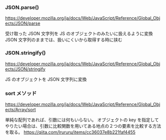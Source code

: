 ### JSON.parse()

https://developer.mozilla.org/ja/docs/Web/JavaScript/Reference/Global_Objects/JSON/parse

受け取った JSON 文字列を JS のオブジェクトのみたいに扱えるように変換
JSON 文字列のままでは、扱いにくいから取得する時に挟む

### JSON.stringify()

https://developer.mozilla.org/ja/docs/Web/JavaScript/Reference/Global_Objects/JSON/stringify

JS のオブジェクトを JSON 文字列に変換

### sort メソッド

https://developer.mozilla.org/ja/docs/Web/JavaScript/Reference/Global_Objects/Array/sort

単純な配列であれば、引数には何もいらない。
オブジェクトの key を指定してやりたい場合は、引数に比較関数を用いてある地点の２つの要素を比較する方法を取る。
https://qiita.com/lrururu/items/cc36037e8b221faf4455
